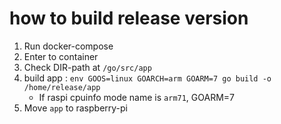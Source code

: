 # how to build release version
1. Run docker-compose
2. Enter to container
3. Check DIR-path at `/go/src/app`
4. build app : `env GOOS=linux GOARCH=arm GOARM=7 go build -o /home/release/app`
    - If raspi cpuinfo mode name is `arm71`, GOARM=7
5. Move `app` to raspberry-pi
